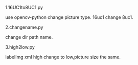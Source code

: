 1.16UC1to8UC1.py

use opencv-python change picture type. 16uc1 change 8uc1.

2.changename.py

change dir path name.

3.high2low.py

labelImg xml high change to low,picture size the same.
